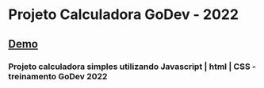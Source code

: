# Projeto Calculadora GoDev - 2022

## [Demo](https://calculadora-simples-2022.netlify.app/)

### Projeto calculadora simples utilizando Javascript | html | CSS - treinamento GoDev 2022
